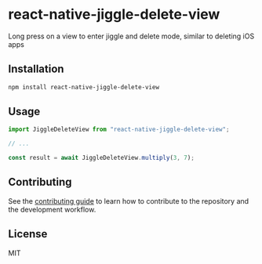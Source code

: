 # react-native-jiggle-delete-view

Long press on a view to enter jiggle and delete mode, similar to deleting iOS apps

## Installation

```sh
npm install react-native-jiggle-delete-view
```

## Usage

```js
import JiggleDeleteView from "react-native-jiggle-delete-view";

// ...

const result = await JiggleDeleteView.multiply(3, 7);
```

## Contributing

See the [contributing guide](CONTRIBUTING.md) to learn how to contribute to the repository and the development workflow.

## License

MIT
